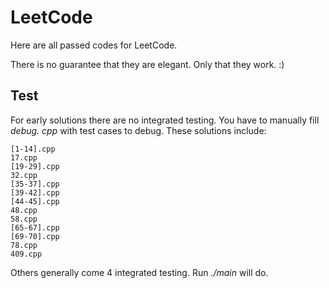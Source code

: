 # LeetCode

Here are all passed codes for LeetCode.

There is no guarantee that they are elegant. Only that they work. :)

## Test

For early solutions there are no integrated testing. 
You have to manually fill _debug. cpp_ with test cases to debug.
These solutions include:

	[1-14].cpp
	17.cpp
	[19-29].cpp
	32.cpp
	[35-37].cpp
	[39-42].cpp
	[44-45].cpp
	48.cpp
	58.cpp
	[65-67].cpp
	[69-70].cpp
	78.cpp
	409.cpp

Others generally come 4 integrated testing. Run _./main_ will do.